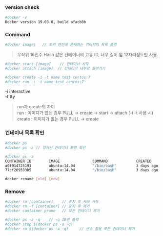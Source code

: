 ### version check
```bash
#docker -v  
Docker version 19.03.8, build afacb8b
```

### Command
```bash
#docker images   // 도커 엔진에 존재하는 이미지의 목록 출력
```
> 무작위 16진수 Hash 값은 컨테이너의 고유 ID, 너무 길어 앞 12자리정도만 사용.

```bash
#docker start [image]    // 컨테이너 시작
#docker attach [image]  // 컨테이너 내부로 들어가기
```

```bash
#docker create -i -t name test centos:7
#docker run -i -t name test centos:7
```
-i interactive  
-t tty

> run과 create의 차이  
run     : 이미지가 없는 경우 PULL -> create -> start -> attach (-i -t 사용 시)  
create  : 이미지가 없는 경우 PULL -> create  

### 컨테이너 목록 확인
```bash
#docker ps
#docker ps -a // 정지된 컨테이너 포함 확인
```
```bash
#docker ps -a
CONTAINER ID        IMAGE               COMMAND             CREATED             STATUS                  PORTS                NAMES
a0f914725191        ubuntu:14.04        "/bin/bash"         3 days ago          Up 3 days               0.0.0.0:80->80/tcp   webserver
77cf269593b5        ubuntu:14.04        "/bin/bash"         3 days ago          Exited (0) 3 days ago   
```
```bash
docker rename [old] [new]
```
### Remove
```bash
#docker rm [container]    // 중지 후 사용 가능
#docker rm -f [container] // 중지 후 제거
#docker container prune   // 모든 컨테이너 제거
```
```bash
#docker ps -a -q    // -q ID만 출력  
#docker stop $(docker ps -a -q)   
#docker rm $(docker ps -a -q)     // 변수 활용 모든 컨테이너 제거
```
